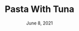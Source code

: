 ---
title: "Pasta With Tuna"
date: "June 8, 2021"
prepTime: "10 min" 
cookingTime: "20 min"
totalTime: "30 min"
topic: "One-Pot"
originalLink: "https://www.eatingwell.com/recipe/262451/one-pot-pasta-with-tuna/"
scottRating: 4
image: "../../images/default.png"
ingredients: [
  {
    name: Whole Wheat Spaghetti,
    amount: 8,
    metric: 227g,
    unit: oz
  },
  {
    name: Castelvetrano olives,
    preparation: ", pitted and sliced", 
    amount: 0.5,
    unit: cup
  },
  {
    name: Lemon,
    preparation: " Zest", 
    amount: 2,
    unit: tsp
  },
  {
    name: Lemon Juice,
    amount: 2,
    unit: tbsp
  },
  {
    name: Pepper,
    amount: 0.5,
    unit: tsp
  },
  {
    name: "Canned Tuna in Water",
    amount: 10,
    unit: oz
  },
  {
    name: Fresh Dill,
    preparation: ", chopped", 
    amount: 3,
    unit: tbsp 
  },
  {
    name: Extra virgin olive oil,
    amount: 2,
    unit: tbsp
  },
]
directions: [
  "Salt water and cook pasta to a few minutes before al dente.",
  "Reserve one cup of water while draining.",
  "Add all incredients to pan and continue cooking for a few minutes until the pasta water thickens and forms a sauce. Make sure not to overcook whole wheat pasta!"
]

---